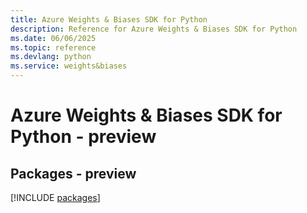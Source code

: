 ```yaml
---
title: Azure Weights & Biases SDK for Python
description: Reference for Azure Weights & Biases SDK for Python
ms.date: 06/06/2025
ms.topic: reference
ms.devlang: python
ms.service: weights&biases
---
```

# Azure Weights & Biases SDK for Python - preview
## Packages - preview
[!INCLUDE [packages](weights-&-biases-index.md)]